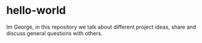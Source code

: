 # hello-world
Im George, 
in this repository we talk about different project ideas, share and discuss general questions with others.
